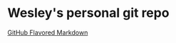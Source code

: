 # Wesley's personal git repo
[GitHub Flavored Markdown](https://guides.github.com/features/mastering-markdown/)
